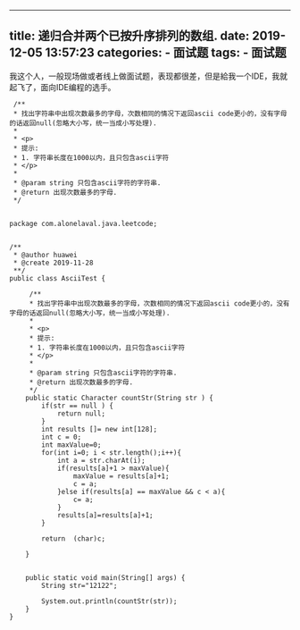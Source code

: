  ---
title: 递归合并两个已按升序排列的数组.
date: 2019-12-05 13:57:23
categories: 
	- 面试题
tags:
	- 面试题
---
我这个人，一般现场做或者线上做面试题，表现都很差，但是給我一个IDE，我就起飞了，面向IDE编程的选手。

     /**
     * 找出字符串中出现次数最多的字母，次数相同的情况下返回ascii code更小的，没有字母的话返回null(忽略大小写，统一当成小写处理).
     *
     * <p>
     * 提示:
     * 1. 字符串长度在1000以内，且只包含ascii字符
     * </p>
     *
     * @param string 只包含ascii字符的字符串.
     * @return 出现次数最多的字母.
     */
     
```

package com.alonelaval.java.leetcode;


/**
 * @author huawei
 * @create 2019-11-28
 **/
public class AsciiTest {

     /**
     * 找出字符串中出现次数最多的字母，次数相同的情况下返回ascii code更小的，没有字母的话返回null(忽略大小写，统一当成小写处理).
     *
     * <p>
     * 提示:
     * 1. 字符串长度在1000以内，且只包含ascii字符
     * </p>
     *
     * @param string 只包含ascii字符的字符串.
     * @return 出现次数最多的字母.
     */
    public static Character countStr(String str ) {
        if(str == null ) {
            return null;
        }
        int results []= new int[128];
        int c = 0;
        int maxValue=0;
        for(int i=0; i < str.length();i++){
            int a = str.charAt(i);
            if(results[a]+1 > maxValue){
                maxValue = results[a]+1;
                c = a;
            }else if(results[a] == maxValue && c < a){
                c= a;
            }
            results[a]=results[a]+1;
        }

        return  (char)c;

    }


    public static void main(String[] args) {
        String str="12122";

        System.out.println(countStr(str));
    }
}




```
     